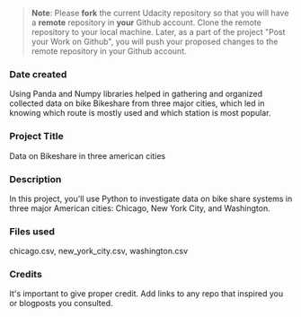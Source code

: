 >**Note**: Please **fork** the current Udacity repository so that you will have a **remote** repository in **your** Github account. Clone the remote repository to your local machine. Later, as a part of the project "Post your Work on Github", you will push your proposed changes to the remote repository in your Github account.

### Date created
Using Panda and Numpy libraries helped in gathering and organized collected data on bike Bikeshare from three major cities, which led in knowing which route is mostly used and which station is most popular.

### Project Title
Data on Bikeshare in three american cities

### Description
In this project, you'll use Python to investigate data on bike share systems in three major American cities: Chicago, New York City, and Washington.

### Files used
chicago.csv, new_york_city.csv, washington.csv


### Credits
It's important to give proper credit. Add links to any repo that inspired you or blogposts you consulted.

